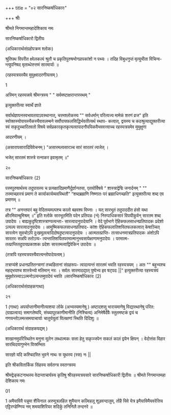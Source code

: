 +++
title = "०२ सारनिष्कर्षाधिकारः"

+++
श्रीः 

श्रीमते निगमान्तमहादेशिकाय नमः 

सारनिष्कर्षाधिकारो द्वितीयः 

(अधिकारार्थसंग्रहोपक्रम श्लोकः) 

श्रुतिपथ विपरीत क्ष्वेलकल्पं श्रुतौ च प्रकृतिपुरुषभोगप्रापकांशो न पथ्यः । तदिह विबुधगुप्तं मृत्युभीता विचिन्व- न्त्युपनिषद मृताब्धेरुत्तमं सारमार्याः ॥ 

(रहस्यत्रयस्यैव मुमुक्ष्वादरणीयत्वम् ) 

1 

अस्मिन् रहस्यत्त्रये श्रीमन्त्रस्य " " सर्वमष्टाक्षरान्तस्स्थम् " 

इत्युक्तरीत्या स्वार्थे ज्ञाते 

सर्वार्थज्ञापनस्वभावतयाऽवस्थानात्, चरमश्लोकस्य "" सर्वधर्मान् परित्यज्य मामेकं शरणं व्रज" इति स्वोक्तस्योपायस्यैकस्यैवावलम्बने सर्वोपायफलसिद्धिर्भवतीत्यर्थ स्थाप- कत्वात्, द्वयस्य च कठश्रुत्याद्युक्तरीत्या स्वं सकृदुच्चारितवतो विषये सर्वप्रकारकृतकृत्यत्वापादनौपयिकवैभववत्त्वाच्च रहस्यत्रयमेव मुमुक्षुणा 

आदरणीयम् । 

(असारापसारादिविवेचनम् ) "असारमल्पसारञ्च सारं सारतरं त्यजेत् । 

भजेत् सारतमं शास्त्रे रत्नाकर इवामृतम् ॥” 

२० 

सारनिष्कर्षाधिकारः (2) 

परमपुरुषार्थस्य तदुपायस्य च प्रत्यक्षादिप्रमाणैर्दुर्ज्ञानतया, एतयोर्विषये “ शास्त्राद्वेद्मि जनार्दनम् " "" तस्माच्छास्त्रं प्रमाण ते कार्याकार्यव्यवस्थितौ” “शब्दब्रह्मणि निष्णातः परं ब्रह्माधिगच्छति" इत्युक्तरीत्या शब्द एव प्रमाणम् ॥ 

तत्र "" अनन्तपारं बहु वेदितव्यमल्पश्च कालो बहवश्व विघ्नाः । यत् सारभूतं तदुपाददीत हंसो यथा क्षीरमिवाम्बुमिश्रम् ॥” इति श्लोके सारभूतमिति पदेन प्रतिपन्नः (नं) निरुपाधिकसारं विपयीकुर्वन् सारतम शब्द उपादेयः । बाह्यकुदृष्टिशास्त्राण्यत्यन्ता- सारत्वादनुपादेयानि । वेदे पूर्वभागे ऐहिकफलसाधनप्रतिपादकः प्रदेशो ऽत्यल्प सारत्वादनुपादेयः । आमुष्मिकफलसाधनप्रतिपाद- कांशः ऐहिकफलातिशयितफलकत्वात् केषाञ्चित् सारत्वेन सुवचोऽपि दुःखमूलत्वादिदोषदुष्टत्वादनुपादेयः । आत्मतत्प्राप्ति- तत्साधनमात्रप्रतिपादकः अंशोऽपि सारतरः सन्नपि ततोऽप्य- त्यन्तातिशयितपरमात्मानुभवसापेक्षाणामनुपादेयः । परमात्म- तत्प्राप्तितदुपायप्रकाशकः प्रदेशः सारतमत्वाद्विवेकिन उपादेयः ॥ 

(तत्रापि रहस्यत्रयस्यैवात्यन्तोपादेयत्वम् ) 

तत्राप्यंशे प्रधानप्रतितन्त्राणां तच्वहितानां संग्रहरूप- त्वादत्यन्तं सारतमं भवति रहस्यत्रयम् । अतः "" बहुभ्यश्च महद्भयश्च शास्त्रेभ्यो मतिमान् नरः । सर्वतः सारमादद्यात् पुष्पेभ्य इव षट्पदः ||" इत्युक्तरीत्या रहस्यत्रयं मुमुक्षोरस्याऽऽत्मनोऽत्यन्तमुपादेयं भवति ॥सारनिष्कर्षाधिकारः (2) 

(अधिकारार्थसंग्राहकगाथा) 

२१ 

1 (गाथा) अपर्याप्तानीमानीत्याशया लोके (अभ्यस्यमानेषु ) अष्टादशसु भारायमाणेषु विद्यास्थानेषु परित: (ग्राह्यत्वाय) समागतेष्वपि, संख्यापूरकाणीमानीति (निश्चित्य) अनिमेषैर्देवैः स्तुतमष्टकं द्वयं च गणयन्तोऽस्मत्समयाचार्याः चातुर्ययुतां विलक्षणां स्थिति दिदिशुः ॥ 

(अधिकारार्थ संग्राहकपद्यम् ) 

शाखानमुपरिस्थितेन मनुना मूलेन लब्धात्मकः सत्ता हेतु सकृज्जपेन सकलं कालं द्वयेन क्षिपन् । वेदोत्तंस विहार सारथिदयागुम्भेन विस्रम्भितः 

सारज्ञो यदि कश्चिदस्ति भुवने नाथः स यूथस्य (स्स) नः || 

इति श्रीकवितार्किक सिंहस्य सर्वतन्त्र स्वतन्त्रस्य 

श्रीमद्वेङ्कटनाथस्य वेदान्ताचार्यस्य कृतिषु श्रीरहस्यत्रयसारे सारनिष्कर्षाधिकारी द्वितीयः ॥ श्रीमते निगमान्तमहा देशिकाय नमः 

01 

1 अमैयाविवै पन्नुमा शैयिनाल अरुमूत्रलहिल शुमैयान कल्विहलू शूड़वन्दालुम्, तोंहै यिवे येत्र इमैयाविमैयवरेत्तिय एट्टिरण्डेण्णिय नम् शमयाशिरियर शदिर्कु तनिनिलै तन्दनरे ॥ 
